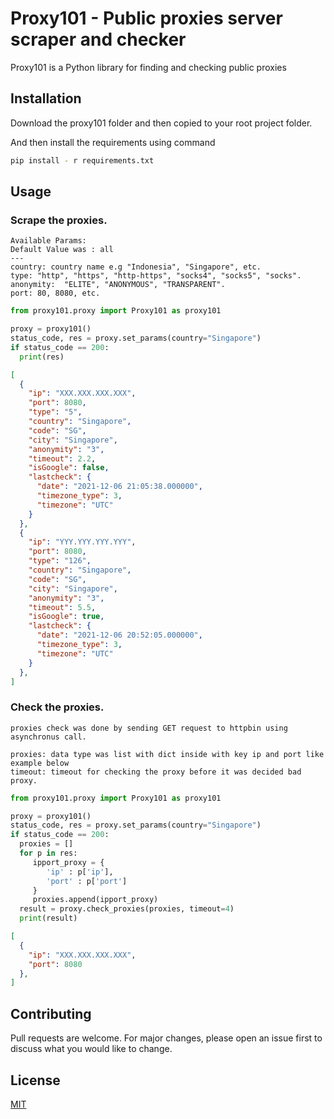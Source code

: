 # Proxy101 - Public proxies server scraper and checker

Proxy101 is a Python library for finding and checking public proxies

## Installation

Download the proxy101 folder and then copied to your root project folder. 

And then install the requirements using command
```bash
pip install - r requirements.txt
```

## Usage
### Scrape the proxies. 
```
Available Params: 
Default Value was : all
---
country: country name e.g "Indonesia", "Singapore", etc.
type: "http", "https", "http-https", "socks4", "socks5", "socks". 
anonymity:  "ELITE", "ANONYMOUS", "TRANSPARENT".
port: 80, 8080, etc. 
```
```python
from proxy101.proxy import Proxy101 as proxy101

proxy = proxy101()
status_code, res = proxy.set_params(country="Singapore")
if status_code == 200:
  print(res)
```

```json
[
  {
    "ip": "XXX.XXX.XXX.XXX",
    "port": 8080,
    "type": "5",
    "country": "Singapore",
    "code": "SG",
    "city": "Singapore",
    "anonymity": "3",
    "timeout": 2.2,
    "isGoogle": false,
    "lastcheck": {
      "date": "2021-12-06 21:05:38.000000",
      "timezone_type": 3,
      "timezone": "UTC"
    }
  },
  {
    "ip": "YYY.YYY.YYY.YYY",
    "port": 8080,
    "type": "126",
    "country": "Singapore",
    "code": "SG",
    "city": "Singapore",
    "anonymity": "3",
    "timeout": 5.5,
    "isGoogle": true,
    "lastcheck": {
      "date": "2021-12-06 20:52:05.000000",
      "timezone_type": 3,
      "timezone": "UTC"
    }
  },
]
```
### Check the proxies. 
```
proxies check was done by sending GET request to httpbin using asynchronus call. 

proxies: data type was list with dict inside with key ip and port like example below
timeout: timeout for checking the proxy before it was decided bad proxy. 
```
```python
from proxy101.proxy import Proxy101 as proxy101

proxy = proxy101()
status_code, res = proxy.set_params(country="Singapore")
if status_code == 200:
  proxies = []
  for p in res:
     ipport_proxy = {
        'ip' : p['ip'],
        'port' : p['port']
     }
     proxies.append(ipport_proxy)
  result = proxy.check_proxies(proxies, timeout=4)
  print(result)
```
```json
[
  {
    "ip": "XXX.XXX.XXX.XXX",
    "port": 8080
  },
]
```

## Contributing
Pull requests are welcome. For major changes, please open an issue first to discuss what you would like to change.

## License
[MIT](https://choosealicense.com/licenses/mit/)